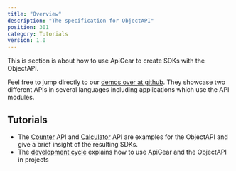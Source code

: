```yaml
---
title: "Overview"
description: "The specification for ObjectAPI"
position: 301
category: Tutorials
version: 1.0
---
```


This is section is about how to use ApiGear to create SDKs with the ObjectAPI.

Feel free to jump directly to our [demos over at github](https://github.com/apigear-io/objectapi-demos). They showcase two different APIs in several languages including applications which use the API modules.

## Tutorials

- The [Counter](counter) API and [Calculator](calculator) API are examples for the ObjectAPI and give a brief insight of the resulting SDKs.
- The [development cycle](devcycle) explains how to use ApiGear and the ObjectAPI in projects
